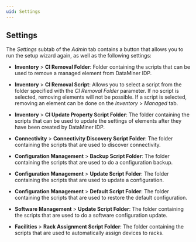 ```yaml
---
uid: Settings
---
```


## Settings

The *Settings* subtab of the *Admin* tab contains a button that allows you to run the setup wizard again, as well as the following settings:

- **Inventory** > **CI Removal Folder**: Folder containing the scripts that can be used to remove a managed element from DataMiner IDP.

- **Inventory** > **CI Removal Script**: Allows you to select a script from the folder specified with the *CI Removal Folder* parameter. If no script is selected, removing elements will not be possible. If a script is selected, removing an element can be done on the *Inventory* > *Managed* tab.

- **Inventory** > **CI Update Property Script Folder**: The folder containing the scripts that can be used to update the settings of elements after they have been created by DataMiner IDP.

- **Connectivity** > **Connectivity Discovery Script Folder**: The folder containing the scripts that are used to discover connectivity.

- **Configuration Management** > **Backup Script Folder**: The folder containing the scripts that are used to do a configuration backup.

- **Configuration Management** > **Update Script Folder**: The folder containing the scripts that are used to update a configuration.

- **Configuration Management** > **Default Script Folder**: The folder containing the scripts that are used to restore the default configuration.

- **Software Management** > **Update Script Folder**: The folder containing the scripts that are used to do a software configuration update.

- **Facilities** > **Rack Assignment Script Folder**: The folder containing the scripts that are used to automatically assign devices to racks.
